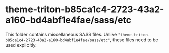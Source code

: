 # theme-triton-b85ca1c4-2723-43a2-a160-bd4abf1e4fae/sass/etc

This folder contains miscellaneous SASS files. Unlike `"theme-triton-b85ca1c4-2723-43a2-a160-bd4abf1e4fae/sass/etc"`, these files
need to be used explicitly.
